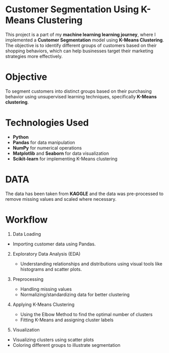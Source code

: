 # Customer Segmentation Using K-Means Clustering

This project is a part of my **machine learning learning journey**, where I implemented a **Customer Segmentation** model using **K-Means Clustering**. The objective is to identify different groups of customers based on their shopping behaviors, which can help businesses target their marketing strategies more effectively.


# Objective

To segment customers into distinct groups based on their purchasing behavior using unsupervised learning techniques, specifically **K-Means clustering**.


# Technologies Used

- **Python**
- **Pandas** for data manipulation
- **NumPy** for numerical operations
- **Matplotlib** and **Seaborn** for data visualization
- **Scikit-learn** for implementing K-Means clustering

# DATA
The data has been taken from **KAGGLE** and the data was pre-processed to remove missing values and scaled where necessary.

# Workflow
1. Data Loading
  - Importing customer data using Pandas.

2. Exploratory Data Analysis (EDA)
   - Understanding relationships and distributions using visual tools like histograms and scatter plots.

3. Preprocessing
    - Handling missing values
    - Normalizing/standardizing data for better clustering

4. Applying K-Means Clustering
    - Using the Elbow Method to find the optimal number of clusters
    - Fitting K-Means and assigning cluster labels

5. Visualization
 - Visualizing clusters using scatter plots
 - Coloring different groups to illustrate segmentation
